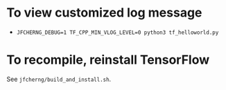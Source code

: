 To view customized log message
==============================

- `JFCHERNG_DEBUG=1 TF_CPP_MIN_VLOG_LEVEL=0 python3 tf_helloworld.py`


To recompile, reinstall TensorFlow
==================================

See `jfcherng/build_and_install.sh`.
